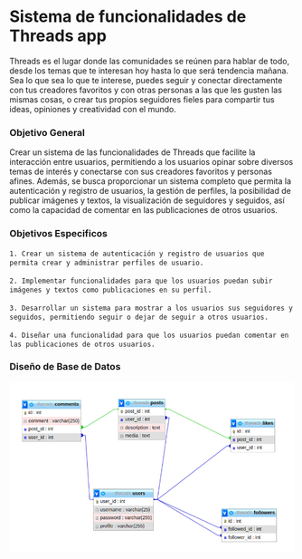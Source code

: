 # Sistema de funcionalidades de Threads app

Threads es el lugar donde las comunidades se reúnen para hablar de todo, desde los temas que te interesan hoy hasta lo que será tendencia mañana. Sea lo que sea lo que te interese, puedes seguir y conectar directamente con tus creadores favoritos y con otras personas a las que les gusten las mismas cosas, o crear tus propios seguidores fieles para compartir tus ideas, opiniones y creatividad con el mundo.

### Objetivo General

Crear un sistema de las funcionalidades de Threads que facilite la interacción entre usuarios, permitiendo a los usuarios  opinar sobre diversos temas de interés y conectarse con sus creadores favoritos y personas afines. Además, se busca proporcionar un sistema completo que permita la autenticación y registro de usuarios, la gestión de perfiles, la posibilidad de publicar imágenes y textos, la visualización de seguidores y seguidos, así como la capacidad de comentar en las publicaciones de otros usuarios. 

### Objetivos Especificos


    1. Crear un sistema de autenticación y registro de usuarios que permita crear y administrar perfiles de usuario.
    
    2. Implementar funcionalidades para que los usuarios puedan subir imágenes y textos como publicaciones en su perfil.
    
    3. Desarrollar un sistema para mostrar a los usuarios sus seguidores y seguidos, permitiendo seguir o dejar de seguir a otros usuarios.
    
    4. Diseñar una funcionalidad para que los usuarios puedan comentar en las publicaciones de otros usuarios.

### Diseño de Base de Datos

<img src="./img/bd.png">
